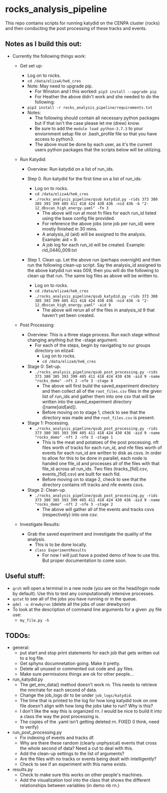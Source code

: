 # rocks_analysis_pipeline

This repo contains scripts for running katydid on the CENPA cluster (rocks) and then conducting the post processing of these tracks and events. 

## Notes as I build this out: 

* Currently the following things work: 
	* Get set up: 
		* Log on to rocks. 
		* `cd /data/eliza4/he6_cres`
		* Note: May need to upgrade pip. 
			* For Winston and I this worked: `pip3 install --upgrade pip`
			* For Heather the above didn't work and she needed to do the following: 
		* `pip3 install -r rocks_analysis_pipeline/requirements.txt`
		* Notes: 
			* The following should contain all necessary python packages but if that isn't the case please let me (drew) know. 
			* Be sure to add the `module load python-3.7.3` to your enviornment setup file or .bash_profile file so that you have access to python3.
			* The above must be done by each user, as it's the current users python packages that the scripts below will be utilizing.  

	* Run Katydid:
		* Overview: Run katydid on a list of run_ids.
		* Step 0. Run katydid for the first time on a list of run_ids: 
			* Log on to rocks. 
			* `cd /data/eliza4/he6_cres`
			* `./rocks_analysis_pipeline/qsub_katydid.py -rids 373 380 385 393 399 405 411 418 424 430 436 -nid 436 -b "2-12_dbscan_high_energy.yaml" -fn 3`
				* The above will run at most fn files for each run_id listed using the base config file provided. 
				* For reference the above jobs (one job per run_id) were mostly finished in 30 mins. 
				* A analysis_id (aid) will be assigned to the analysis. Example: aid = 9.
				* A job log for each run_id will be created. Example: rid_0440_009.txt

		* Step 1. Clean up. Let the above run (perhaps overnight) and then run the following clean-up script. Say the analysis_id assigned to the above katydid run was 009, then you will do the following to clean up that run. The same log files as above will be written to. 
			* Log on to rocks. 
			* `cd /data/eliza4/he6_cres`
			* `./rocks_analysis_pipeline/qsub_katydid.py -rids 373 380 385 393 399 405 411 418 424 430 436 -nid 436 -b "2-12_dbscan_high_energy.yaml" -aid 9`
				* The above will rerun all of the files in analysis_id 9 that haven't yet been created. 

	* Post Processing: 
		* Overview: This is a three stage process. Run each stage without changing anything but the -stage argument.
			* For each of the steps, begin by navigating to our groups directory on eliza4: 
				* Log on to rocks. 
				* `cd /data/eliza4/he6_cres`
		* Stage 0: Set-up.  
			* `./rocks_analysis_pipeline/qsub_post_processing.py -rids 373 380 385 393 399 405 411 418 424 430 436 -aid 9 -name "rocks_demo" -nft 2 -nfe 3 -stage 0`
				* The above will first build the saved_experiment directory and then collect all of the `root_files.csv` files in the given list of run_ids and gather them into one csv that will be written into the saved_experiment directory ([name]_aid_[aid]). 
				* Before moving on to stage 1, check to see that the directory was made and the `root_files.csv` is present. 
		* Stage 1: Processing.  
			* `./rocks_analysis_pipeline/qsub_post_processing.py -rids 373 380 385 393 399 405 411 418 424 430 436 -aid 9 -name "rocks_demo" -nft 2 -nfe 3 -stage 1`	
				* This is the meat and potatoes of the post processing. nft files worth of tracks for each run_id, and nfe files worth of events for each run_id are written to disk as csvs. In order to allow for this to be done in parallel, each node is handed one file_id and processes all of the files with that file_id across all run_ids. Two files (tracks_[fid].csv, events_[fid].csv) are built for each fid. 
				* Before moving on to stage 2, check to see that the directory contains nft tracks and nfe events csvs. 
		* Stage 2: Clean-up. 
			* `./rocks_analysis_pipeline/qsub_post_processing.py -rids 373 380 385 393 399 405 411 418 424 430 436 -aid 9 -name "rocks_demo" -nft 2 -nfe 3 -stage 2`
				* The above will gather all of the events and tracks csvs (respectively) into one csv. 

	* Investigate Results:
		* Grab the saved experiment and investigate the quality of the analysis. 
			* This is to be done locally. 
			* `class ExperimentResults`
				* For now I will just have a posted demo of how to use this. But proper documentation to come soon.  

## Useful stuff: 
* `qrsh` will open a terminal in a new node (you are on the head/login node by default). Use this to test any computationally intensive processes. 
* `qstat` to see all of the jobs you have running or in the queue. 
* `qdel -u drewbyron` (delete all the jobs of user drewbyron)
* To look at the description of command line arguments for a given .py file use: 
	* `my_file.py -h`


## TODOs: 

* general: 
	* put start and stop print statements for each job that gets written out to a log file. 
	* Get sphynx documnetation going. Make it pretty. 
	* Delete all unused or commented out code and .py files. 
	* Make sure permissions things are ok for other people...
* run_katydid.py
	* The get_env_data() method doesn't work rn. This needs to retrieve the nmr/rate for each second of data.  
	* Change the job_logs dir to be under  `job_logs/katydid`. 
	* The time that is printed to the log for how long katydid took on one file doesn't align with how long the jobs take to run? Why is this?
	* I don't like the way this is organized rn. I would be nice to build it into a class the way the post processing is. 
	* The copies of the .yaml isn't getting deleted rn. FIXED (I think, need to verify)
* run_post_processing.py
	* Fix indexing of events and tracks df. 
	* Why are there these random (clearly unphysical) events that cross the whole second of data? Need a cut to deal with this.  
	* Add the clean-up settings to the list of arguments?
	* Are the files with no tracks or events being dealt with intelligently?
	* Check to see if an experiment with this name exists.
* results.py
	* Check to make sure this works on other people's machines. 
	* Add the visualization tool into the class that shows the different relationships between variables (in demo nb rn.)


